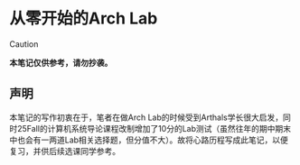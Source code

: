 # 从零开始的Arch Lab

> [!CAUTION]
> 
> **本笔记仅供参考，请勿抄袭。**

## 声明
本笔记的写作初衷在于，笔者在做Arch Lab的时候受到Arthals学长很大启发，同时25Fall的计算机系统导论课程改制增加了10分的Lab测试（虽然往年的期中期末中也会有一两道Lab相关选择题，但分值不大）。故将心路历程写成此笔记，以便复习，并供后续选课同学参考。
